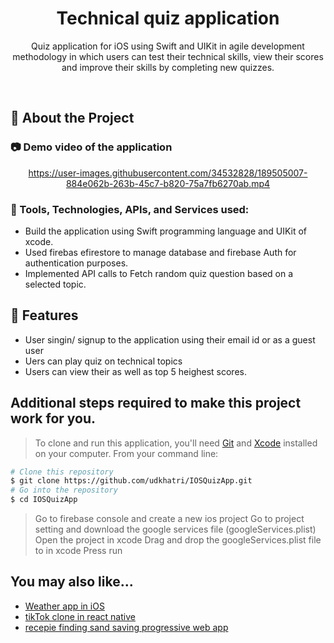 <div align="center">

  <h1>Technical quiz application</h1>
  
  <p>
    Quiz application for iOS using Swift and UIKit in agile development methodology in which users can test their technical skills, view their scores and improve their skills by completing new quizzes.
  </p>
  
</div>

<br />

<!-- About the Project -->

## :star2: About the Project

<!-- Screenshots -->

### :camera: Demo video of the application

<div align="center">

https://user-images.githubusercontent.com/34532828/189505007-884e062b-263b-45c7-b820-75a7fb6270ab.mp4

</div>

<!-- TechStack -->

### :space_invader: Tools, Technologies, APIs, and Services used:

- Build the application using Swift programming language and UIKit of xcode.
- Used firebas efirestore to manage database and firebase Auth for authentication purposes.
- Implemented API calls to Fetch random quiz question based on a selected topic.

<!-- Features -->

## :dart: Features

- User singin/ signup to the application using their email id or as a guest user
- Uers can play quiz on technical topics
- Users can view their as well as top 5 heighest scores.

## Additional steps required to make this project work for you.

> To clone and run this application, you'll need [Git](https://git-scm.com) and [Xcode](https://developer.apple.com/xcode/) installed on your computer. From your command line:

```bash
# Clone this repository
$ git clone https://github.com/udkhatri/IOSQuizApp.git
# Go into the repository
$ cd IOSQuizApp
```

> Go to firebase console and create a new ios project
> Go to project setting and download the google services file  (googleServices.plist)
> Open the project in xcode
> Drag and drop the googleServices.plist file to in xcode
> Press run

## You may also like...

- [Weather app in iOS](https://github.com/udkhatri/WeatherAppIos)
- [tikTok clone in react native](https://github.com/udkhatri/TikTokClone)
- [recepie finding sand saving progressive web app](https://github.com/udkhatri/PWAProject)
